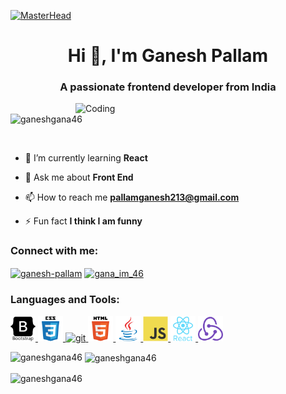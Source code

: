 [![MasterHead](https://media.licdn.com/dms/image/D5616AQHBLGzrm-o0SQ/profile-displaybackgroundimage-shrink_350_1400/0/1691553490961?e=1703116800&v=beta&t=g6iCBLrKD8raUrmpfUg5Xt-N7UaA7N2mynA0EzgrYt0)](https://ganeshgana46.io)
<h1 align="center">Hi 👋, I'm Ganesh Pallam</h1>
<h3 align="center">A passionate frontend developer from India</h3>
<img align="right" alt="Coding" width="400" src="https://imgs.search.brave.com/WVq9fsl-IQF3p1ezdJmMdaqa39WMhnm9_jgAPpIK720/rs:fit:500:0:0/g:ce/aHR0cHM6Ly9naWZk/Yi5jb20vaW1hZ2Vz/L2hpZ2gvYW5pbWF0/ZWQtbWFuLWNvbXB1/dGVyLWNvZGluZy1u/YWU2bWVjMzc4bHNn/MWkzLmdpZg.jpeg"/>


<p align="left"> <img src="https://komarev.com/ghpvc/?username=ganeshgana46&label=Profile%20views&color=0e75b6&style=flat" alt="ganeshgana46" /> </p>

<p align="left"> <a href="https://twitter.com/" target="blank"><img src="https://img.shields.io/twitter/follow/?logo=twitter&style=for-the-badge" alt="" /></a> </p>

- 🌱 I’m currently learning **React**

- 💬 Ask me about **Front End**

- 📫 How to reach me **pallamganesh213@gmail.com**

- ⚡ Fun fact **I think I am funny**

<h3 align="left">Connect with me:</h3>
<p align="left">
<a href="https://linkedin.com/in/ganesh-pallam" target="blank"><img align="center" src="https://raw.githubusercontent.com/rahuldkjain/github-profile-readme-generator/master/src/images/icons/Social/linked-in-alt.svg" alt="ganesh-pallam" height="30" width="40" /></a>
<a href="https://instagram.com/gana_im_46" target="blank"><img align="center" src="https://raw.githubusercontent.com/rahuldkjain/github-profile-readme-generator/master/src/images/icons/Social/instagram.svg" alt="gana_im_46" height="30" width="40" /></a>
</p>

<h3 align="left">Languages and Tools:</h3>
<p align="left"> <a href="https://getbootstrap.com" target="_blank" rel="noreferrer"> <img src="https://raw.githubusercontent.com/devicons/devicon/master/icons/bootstrap/bootstrap-plain-wordmark.svg" alt="bootstrap" width="40" height="40"/> </a> <a href="https://www.w3schools.com/css/" target="_blank" rel="noreferrer"> <img src="https://raw.githubusercontent.com/devicons/devicon/master/icons/css3/css3-original-wordmark.svg" alt="css3" width="40" height="40"/> </a> <a href="https://git-scm.com/" target="_blank" rel="noreferrer"> <img src="https://www.vectorlogo.zone/logos/git-scm/git-scm-icon.svg" alt="git" width="40" height="40"/> </a> <a href="https://www.w3.org/html/" target="_blank" rel="noreferrer"> <img src="https://raw.githubusercontent.com/devicons/devicon/master/icons/html5/html5-original-wordmark.svg" alt="html5" width="40" height="40"/> </a> <a href="https://www.java.com" target="_blank" rel="noreferrer"> <img src="https://raw.githubusercontent.com/devicons/devicon/master/icons/java/java-original.svg" alt="java" width="40" height="40"/> </a> <a href="https://developer.mozilla.org/en-US/docs/Web/JavaScript" target="_blank" rel="noreferrer"> <img src="https://raw.githubusercontent.com/devicons/devicon/master/icons/javascript/javascript-original.svg" alt="javascript" width="40" height="40"/> </a> <a href="https://reactjs.org/" target="_blank" rel="noreferrer"> <img src="https://raw.githubusercontent.com/devicons/devicon/master/icons/react/react-original-wordmark.svg" alt="react" width="40" height="40"/> </a> <a href="https://redux.js.org" target="_blank" rel="noreferrer"> <img src="https://raw.githubusercontent.com/devicons/devicon/master/icons/redux/redux-original.svg" alt="redux" width="40" height="40"/> </a> </p>

<p><img align="left" src="https://github-readme-stats.vercel.app/api/top-langs?username=ganeshgana46&show_icons=true&locale=en&layout=compact" alt="ganeshgana46" /></p>

<p>&nbsp;<img align="center" src="https://github-readme-stats.vercel.app/api?username=ganeshgana46&show_icons=true&locale=en" alt="ganeshgana46" /></p>

<p><img align="center" src="https://github-readme-streak-stats.herokuapp.com/?user=ganeshgana46&" alt="ganeshgana46" /></p>


